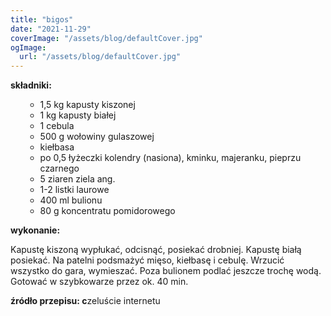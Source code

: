 ```yaml
---
title: "bigos"
date: "2021-11-29"
coverImage: "/assets/blog/defaultCover.jpg"
ogImage:
  url: "/assets/blog/defaultCover.jpg"
---
```


<!--more ... -->

<strong>składniki:</strong>

<ul>
  <li style="list-style-type: none;">
    <ul>
      <li>1,5 kg kapusty kiszonej</li>
      <li>1 kg kapusty białej</li>
      <li>1 cebula</li>
      <li>500 g wołowiny gulaszowej</li>
      <li>kiełbasa</li>
      <li>
        po 0,5 łyżeczki kolendry (nasiona), kminku, majeranku, pieprzu czarnego
      </li>
      <li>5 ziaren ziela ang.</li>
      <li>1-2 listki laurowe</li>
      <li>400 ml bulionu</li>
      <li>80 g koncentratu pomidorowego</li>
    </ul>
  </li>
</ul>
<strong>wykonanie:</strong>

Kapustę kiszoną wypłukać, odcisnąć, posiekać drobniej. Kapustę białą posiekać. Na patelni podsmażyć mięso, kiełbasę i cebulę. Wrzucić wszystko do gara, wymieszać. Poza bulionem podlać jeszcze trochę wodą. Gotować w szybkowarze przez ok. 40 min.

<strong>źródło przepisu: c</strong>zeluście internetu
